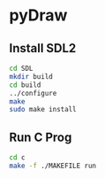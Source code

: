 # pyDraw


## Install SDL2

```bash
cd SDL
mkdir build
cd build
../configure
make
sudo make install 
```
    
## Run C Prog

```bash
cd c
make -f ./MAKEFILE run
```